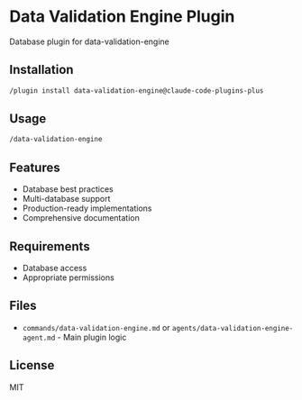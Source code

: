 # Data Validation Engine Plugin

Database plugin for data-validation-engine

## Installation

```bash
/plugin install data-validation-engine@claude-code-plugins-plus
```

## Usage

```bash
/data-validation-engine
```

## Features

- Database best practices
- Multi-database support
- Production-ready implementations
- Comprehensive documentation

## Requirements

- Database access
- Appropriate permissions

## Files

- `commands/data-validation-engine.md` or `agents/data-validation-engine-agent.md` - Main plugin logic

## License

MIT
